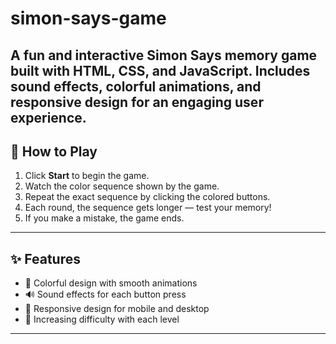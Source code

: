 # simon-says-game
A fun and interactive Simon Says memory game built with HTML, CSS, and JavaScript. Includes sound effects, colorful animations, and responsive design for an engaging user experience.
---

## 🎯 How to Play
1. Click **Start** to begin the game.
2. Watch the color sequence shown by the game.
3. Repeat the exact sequence by clicking the colored buttons.
4. Each round, the sequence gets longer — test your memory!
5. If you make a mistake, the game ends.

---

## ✨ Features
- 🎨 Colorful design with smooth animations
- 🔊 Sound effects for each button press
- 📱 Responsive design for mobile and desktop
- 🧠 Increasing difficulty with each level

---

